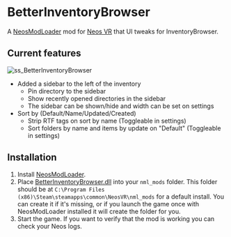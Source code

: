 # BetterInventoryBrowser

A [NeosModLoader](https://github.com/zkxs/NeosModLoader) mod for [Neos VR](https://neos.com/) that UI tweaks for InventoryBrowser.

## Current features
![ss_BetterInventoryBrowser](https://user-images.githubusercontent.com/16133291/206857834-aefef7ae-64e1-43e3-acc5-a1382da9ab14.png)

- Added a sidebar to the left of the inventory
    - Pin directory to the sidebar
    - Show recently opened directories in the sidebar
    - The sidebar can be shown/hide and width can be set on settings
- Sort by (Default/Name/Updated/Created)
    - Strip RTF tags on sort by name (Toggleable in settings)
    - Sort folders by name and items by update on "Default" (Toggleable in settings)

## Installation
1. Install [NeosModLoader](https://github.com/zkxs/NeosModLoader).
2. Place [BetterInventoryBrowser.dll](https://github.com/hantabaru1014/BetterInventoryBrowser/releases/latest/download/BetterInventoryBrowser.dll) into your `nml_mods` folder. This folder should be at `C:\Program Files (x86)\Steam\steamapps\common\NeosVR\nml_mods` for a default install. You can create it if it's missing, or if you launch the game once with NeosModLoader installed it will create the folder for you.
3. Start the game. If you want to verify that the mod is working you can check your Neos logs.
